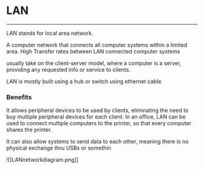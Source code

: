 # LAN
---
LAN stands for local area network.

A computer network that connects all computer systems within a limited area.
High Transfer rates between LAN connected computer systems

usually take on the client-server model, where a computer is a server, providing any requested info or service to clients.

LAN is mostly built using a hub or switch using ethernet cable.

### Benefits
It allows peripheral devices to be used by clients, eliminating the need to buy multiple peripheral devices for each client. In an office, LAN can be used to connect multiple computers to the printer, so that every computer shares the printer.

It can also allow systems to send data to each other, meaning there is no physical exchange thru USBs or somethin

![[LANnetworkdiagram.png]]